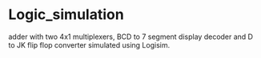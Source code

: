 # Logic_simulation
adder with two 4x1 multiplexers, BCD to 7 segment display decoder and D to JK flip flop converter simulated using Logisim.
